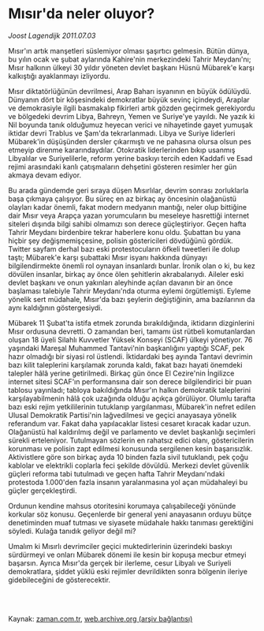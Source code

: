 # Mısır'da neler oluyor?

*Joost Lagendijk 2011.07.03*

<td class="columnist-detail">
<p>Mısır'ın artık manşetleri süslemiyor olması şaşırtıcı gelmesin. Bütün dünya, bu yılın ocak ve şubat aylarında Kahire'nin merkezindeki Tahrir Meydanı'nı; Mısır halkının ülkeyi 30 yıldır yöneten devlet başkanı Hüsnü Mübarek'e karşı kalkıştığı ayaklanmayı izliyordu.</p>
<p>
<div id="haberMetinDiv">
<p>Mısır diktatörlüğünün devrilmesi, Arap Baharı isyanının en büyük ödülüydü. Dünyanın dört bir köşesindeki demokratlar büyük sevinç içindeydi, Araplar ve demokrasiyle ilgili basmakalıp fikirleri artık gözden geçirmek gerekiyordu ve bölgedeki devrim Libya, Bahreyn, Yemen ve Suriye'ye yayıldı. Ne yazık ki Nil boyunda tanık olduğumuz heyecan verici ve nihayetinde gayet yumuşak iktidar devri Trablus ve Şam'da tekrarlanmadı. Libya ve Suriye liderleri Mübarek'in düşüşünden dersler çıkarmıştı ve ne pahasına olursa olsun pes etmeyip direnme kararındaydılar. Otokratik liderlerinden bıkıp usanmış Libyalılar ve Suriyelilerle, reform yerine baskıyı tercih eden Kaddafi ve Esad rejimi arasındaki kanlı çatışmaların dehşetini gösteren resimler her gün akmaya devam ediyor.
<p>Bu arada gündemde geri sıraya düşen Mısırlılar, devrim sonrası zorluklarla başa çıkmaya çalışıyor. Bu süreç en az birkaç ay öncesinin olağanüstü olayları kadar önemli, fakat modern medyanın mantığı, neler olup bittiğine dair Mısır veya Arapça yazan yorumcuların bu meseleye hasrettiği internet siteleri dışında bilgi sahibi olmamızı son derece güçleştiriyor. Geçen hafta Tahrir Meydanı birdenbire tekrar haberlere konu oldu. Şubattan bu yana hiçbir şey değişmemişçesine, polisin göstericileri dövdüğünü gördük. Twitter sayfam derhal bazı eski protestocuların öfkeli tweetleri ile dolup taştı; Mübarek'e karşı şubattaki Mısır isyanı hakkında dünyayı bilgilendirmekte önemli rol oynayan insanlardı bunlar. İronik olan o ki, bu kez dövülen insanlar, birkaç ay önce ölen şehitlerin akrabalarıydı. Aileler eski devlet başkanı ve onun yakınları aleyhinde açılan davanın bir an önce başlaması talebiyle Tahrir Meydanı'nda oturma eylemi örgütlemişti. Eyleme yönelik sert müdahale, Mısır'da bazı şeylerin değiştiğinin, ama bazılarının da aynı kaldığının göstergesiydi.
<p>Mübarek 11 Şubat'ta istifa etmek zorunda bırakıldığında, iktidarın dizginlerini Mısır ordusuna devretti. O zamandan beri, tamamı üst rütbeli komutanlardan oluşan 18 üyeli Silahlı Kuvvetler Yüksek Konseyi (SCAF) ülkeyi yönetiyor. 76 yaşındaki Mareşal Muhammed Tantavi'nin başkanlığını yaptığı SCAF, pek hazır olmadığı bir siyasi rol üstlendi. İktidardaki beş ayında Tantavi devrimin bazı kilit taleplerini karşılamak zorunda kaldı, fakat bazı hayati önemdeki talepler hâlâ yerine getirilmedi. Birkaç gün önce El Cezire'nin İngilizce internet sitesi SCAF'ın performansına dair son derece bilgilendirici bir puan tablosu yayınladı; tabloya bakıldığında Mısır'ın halkın demokratik taleplerini karşılayabilmenin hâlâ çok uzağında olduğu açıkça görülüyor. Olumlu tarafta bazı eski rejim yetkililerinin tutuklanıp yargılanması, Mübarek'in nefret edilen Ulusal Demokratik Partisi'nin lağvedilmesi ve geçici anayasaya yönelik referandum var. Fakat daha yapılacaklar listesi cesaret kıracak kadar uzun. Olağanüstü hal kaldırılmış değil ve parlamento ve devlet başkanlığı seçimleri sürekli erteleniyor. Tutulmayan sözlerin en rahatsız edici olanı, göstericilerin korunması ve polisin zapt edilmesi konusunda sergilenen kesin başarısızlık. Aktivistlere göre son birkaç ayda 10 binden fazla sivil tutuklandı, pek çoğu kablolar ve elektrikli coplarla feci şekilde dövüldü. Merkezi devlet güvenlik güçleri reforma tabi tutulmadı ve geçen hafta Tahrir Meydanı'ndaki protestoda 1.000'den fazla insanın yaralanmasına yol açan müdahaleyi bu güçler gerçekleştirdi.
<p>Ordunun kendine mahsus otoritesini korumaya çalışabileceği yönünde korkular söz konusu. Geçenlerde bir general yeni anayasanın orduyu bütçe denetiminden muaf tutması ve siyasete müdahale hakkı tanıması gerektiğini söyledi. Kulağa tanıdık geliyor değil mi?
<p>Umalım ki Mısırlı devrimciler geçici muktedirlerinin üzerindeki baskıyı sürdürmeyi ve onları Mübarek dönemi ile kesin bir kopuşa mecbur etmeyi başarsın. Ayrıca Mısır'da gerçek bir ilerleme, cesur Libyalı ve Suriyeli demokratlara, şiddet yüklü eski rejimler devrildikten sonra bölgenin ileriye gidebileceğini de gösterecektir. </p></p></p></p></p></div>
</p>


<p><br>
		 </br></p></td>

Kaynak: [zaman.com.tr](http://zaman.com.tr/yazar.do?yazino=1153850), [web.archive.org (arşiv bağlantısı)](http://web.archive.org/web/20110704075225/http://zaman.com.tr:80/yazar.do?yazino=1153850)

